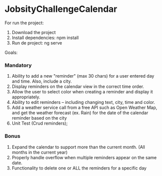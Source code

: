 # JobsityChallengeCalendar

For run the project:

1. Download the project
1. Install dependencies: npm install
1. Run de project: ng serve


Goals:

### Mandatory

1. Ability to add a new "reminder" (max 30 chars) for a user entered day and time. Also,
include a city.
1. Display reminders on the calendar view in the correct time order.
1. Allow the user to select color when creating a reminder and display it appropriately.
1. Ability to edit reminders – including changing text, city, time and color.
1. Add a weather service call from a free API such as Open Weather Map, and get the
   weather forecast (ex. Rain) for the date of the calendar reminder based on the city
1. Unit Test (Crud reminders);

### Bonus
1. Expand the calendar to support more than the current month. (All months in the current year)
1. Properly handle overflow when multiple reminders appear on the same date.
1. Functionality to delete one or ALL the reminders for a specific day
